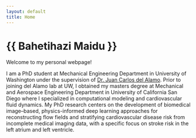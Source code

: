 ```yaml
---
layout: default
title: Home
---
```


# {{ Bahetihazi Maidu }}

Welcome to my personal webpage! 

I am a PhD student at Mechanical Engineering Department in University of Washington under the supervision of [Dr. Juan Carlos del Alamo](https://www.engr.washington.edu/facresearch/newfaculty/2019/delAlamo). Prior to joining del Alamo lab at UW, I obtained my masters degree at Mechanical and Aerospace Engineering Department in University of California San Diego where I specialized in computational modeling and cardiovascular fluid dynamics.
My PhD research centers on the development of biomedical image–based, physics-informed deep learning approaches for reconstructing flow fields and stratifying cardiovascular disease risk from incomplete medical imaging data, with a specific focus on stroke risk in the left atrium and left ventricle.
